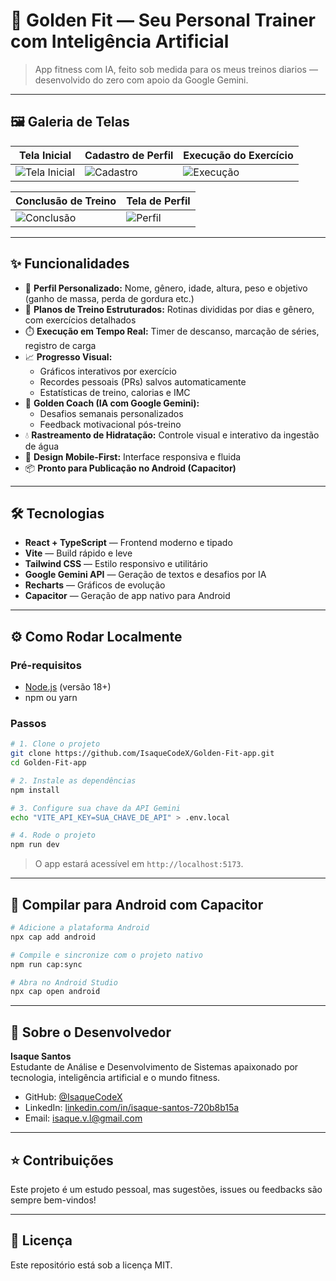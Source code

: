 # 💪 Golden Fit — Seu Personal Trainer com Inteligência Artificial

> App fitness com IA, feito sob medida para os meus treinos diarios — desenvolvido do zero com apoio da Google Gemini.

---

## 🖼️ Galeria de Telas

| Tela Inicial | Cadastro de Perfil | Execução do Exercício |
|--------------|--------------------|------------------------|
| ![Tela Inicial](https://i.postimg.cc/pLXgCvvZ/Screenshot_2025-08-03-19-09-30-705_com.goldenfit.app.jpg) | ![Cadastro](https://i.postimg.cc/KjJ03XCp/Screenshot_2025-08-03-18-55-49-318_com.goldenfit.app.jpg) | ![Execução](https://i.postimg.cc/65hkC3kq/Screenshot_2025-08-03-19-10-03-513_com.goldenfit.app.jpg) |

| Conclusão de Treino | Tela de Perfil |
|----------------------|----------------|
| ![Conclusão](https://i.postimg.cc/xTQ5GPQy/Screenshot_2025-08-03-19-10-13-595_com.goldenfit.app.jpg) | ![Perfil](https://i.postimg.cc/nrbJSmzf/Screenshot_2025-08-03-18-51-58-976_com.goldenfit.app.jpg) |

---

## ✨ Funcionalidades

- 🎯 **Perfil Personalizado:** Nome, gênero, idade, altura, peso e objetivo (ganho de massa, perda de gordura etc.)
- 📅 **Planos de Treino Estruturados:** Rotinas divididas por dias e gênero, com exercícios detalhados
- ⏱️ **Execução em Tempo Real:** Timer de descanso, marcação de séries, registro de carga
- 📈 **Progresso Visual:** 
  - Gráficos interativos por exercício
  - Recordes pessoais (PRs) salvos automaticamente
  - Estatísticas de treino, calorias e IMC
- 🤖 **Golden Coach (IA com Google Gemini):**
  - Desafios semanais personalizados
  - Feedback motivacional pós-treino
- 💧 **Rastreamento de Hidratação:** Controle visual e interativo da ingestão de água
- 📱 **Design Mobile-First:** Interface responsiva e fluida
- 📦 **Pronto para Publicação no Android (Capacitor)**

---

## 🛠️ Tecnologias

- **React + TypeScript** — Frontend moderno e tipado
- **Vite** — Build rápido e leve
- **Tailwind CSS** — Estilo responsivo e utilitário
- **Google Gemini API** — Geração de textos e desafios por IA
- **Recharts** — Gráficos de evolução
- **Capacitor** — Geração de app nativo para Android

---

## ⚙️ Como Rodar Localmente

### Pré-requisitos

- [Node.js](https://nodejs.org/en/) (versão 18+)
- npm ou yarn

### Passos

```bash
# 1. Clone o projeto
git clone https://github.com/IsaqueCodeX/Golden-Fit-app.git
cd Golden-Fit-app

# 2. Instale as dependências
npm install

# 3. Configure sua chave da API Gemini
echo "VITE_API_KEY=SUA_CHAVE_DE_API" > .env.local

# 4. Rode o projeto
npm run dev
```

> O app estará acessível em `http://localhost:5173`.

---

## 📲 Compilar para Android com Capacitor

```bash
# Adicione a plataforma Android
npx cap add android

# Compile e sincronize com o projeto nativo
npm run cap:sync

# Abra no Android Studio
npx cap open android
```

---

## 👤 Sobre o Desenvolvedor

**Isaque Santos**  
Estudante de Análise e Desenvolvimento de Sistemas apaixonado por tecnologia, inteligência artificial e o mundo fitness.

- GitHub: [@IsaqueCodeX](https://github.com/IsaqueCodeX)
- LinkedIn: [linkedin.com/in/isaque-santos-720b8b15a](https://www.linkedin.com/in/isaque-santos-720b8b15a)
- Email: isaque.v.l@gmail.com

---

## ⭐ Contribuições

Este projeto é um estudo pessoal, mas sugestões, issues ou feedbacks são sempre bem-vindos!

---

## 📜 Licença

Este repositório está sob a licença MIT.

